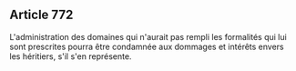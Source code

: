 Article 772
----
L'administration des domaines qui n'aurait pas rempli les formalités qui lui
sont prescrites pourra être condamnée aux dommages et intérêts envers les
héritiers, s'il s'en représente.
